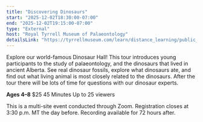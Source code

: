```yaml
---
title: "Discovering Dinosaurs"
start: "2025-12-02T18:30:00-07:00"
end: "2025-12-02T19:15:00-07:00"
type: "External"
host: "Royal Tyrrell Museum of Palaeontology"
detailsLink: "https://tyrrellmuseum.com/learn/distance_learning/public_webcasts"
---
```

Explore our world-famous Dinosaur Hall! This tour introduces young participants to the study of palaeontology, and the dinosaurs that lived in ancient Alberta. See real dinosaur fossils, explore what dinosaurs ate, and find out what living animal is most closely related to the dinosaurs. After the tour there will be lots of time for questions with our dinosaur experts.

**Ages 4–8**
$25
45 Minutes
Up to 25 viewers

This is a multi-site event conducted through Zoom. Registration closes at 3:30 p.m. MT the day before. Recording available for 72 hours after.